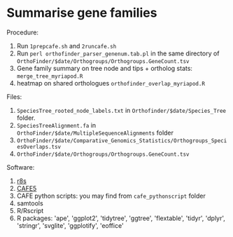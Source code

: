 # Summarise gene families
Procedure:
1. Run `1prepcafe.sh` and `2runcafe.sh`
2. Run `perl orthofinder_parser_genenum.tab.pl` in the same directory of `OrthoFinder/$date/Orthogroups/Orthogroups.GeneCount.tsv`
3. Gene family summary on tree node and tips + ortholog stats: `merge_tree_myriapod.R`
4. heatmap on shared orthologues `orthofinder_overlap_myriapod.R`

Files:
1. `SpeciesTree_rooted_node_labels.txt` in `Orthofinder/$date/Species_Tree` folder.
2. `SpeciesTreeAlignment.fa` in `OrthoFinder/$date/MultipleSequenceAlignments` folder
3. `OrthoFinder/$date/Comparative_Genomics_Statistics/Orthogroups_SpeciesOverlaps.tsv`
4. `OrthoFinder/$date/Orthogroups/Orthogroups.GeneCount.tsv`

Software:
1. [r8s](https://sourceforge.net/projects/r8s/files/r8s1.81.tar.gz)
2. [CAFE5](https://github.com/hahnlab/CAFE5)
3. CAFE python scripts: you may find from `cafe_pythonscript` folder
4. samtools
5. R/Rscript
6. R packages: 'ape', 'ggplot2', 'tidytree', 'ggtree', 'flextable', 'tidyr', 'dplyr', 'stringr', 'svglite', 'ggplotify', 'eoffice' 
